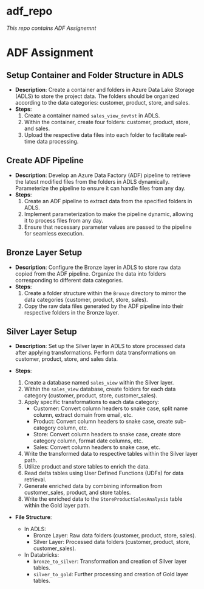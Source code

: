 # adf_repo
_This repo contains ADF Assignemnt_

# ADF Assignment

## Setup Container and Folder Structure in ADLS

- **Description**: Create a container and folders in Azure Data Lake Storage (ADLS) to store the project data. The folders should be organized according to the data categories: customer, product, store, and sales.
- **Steps**:
  1. Create a container named `sales_view_devtst` in ADLS.
  2. Within the container, create four folders: customer, product, store, and sales.
  3. Upload the respective data files into each folder to facilitate real-time data processing.

## Create ADF Pipeline

- **Description**: Develop an Azure Data Factory (ADF) pipeline to retrieve the latest modified files from the folders in ADLS dynamically. Parameterize the pipeline to ensure it can handle files from any day.
- **Steps**:
  1. Create an ADF pipeline to extract data from the specified folders in ADLS.
  2. Implement parameterization to make the pipeline dynamic, allowing it to process files from any day.
  3. Ensure that necessary parameter values are passed to the pipeline for seamless execution.

## Bronze Layer Setup

- **Description**: Configure the Bronze layer in ADLS to store raw data copied from the ADF pipeline. Organize the data into folders corresponding to different data categories.
- **Steps**:
  1. Create a folder structure within the `Bronze` directory to mirror the data categories (customer, product, store, sales).
  2. Copy the raw data files generated by the ADF pipeline into their respective folders in the Bronze layer.

## Silver Layer Setup

- **Description**: Set up the Silver layer in ADLS to store processed data after applying transformations. Perform data transformations on customer, product, store, and sales data.
- **Steps**:
  1. Create a database named `sales_view` within the Silver layer.
  2. Within the `sales_view` database, create folders for each data category (customer, product, store, customer_sales).
  3. Apply specific transformations to each data category:
     - Customer: Convert column headers to snake case, split name column, extract domain from email, etc.
     - Product: Convert column headers to snake case, create sub-category column, etc.
     - Store: Convert column headers to snake case, create store category column, format date columns, etc.
     - Sales: Convert column headers to snake case, etc.
  4. Write the transformed data to respective tables within the Silver layer path.
  5. Utilize product and store tables to enrich the data.
  6. Read delta tables using User Defined Functions (UDFs) for data retrieval.
  7. Generate enriched data by combining information from customer_sales, product, and store tables.
  8. Write the enriched data to the `StoreProductSalesAnalysis` table within the Gold layer path.


- **File Structure**:
  - In ADLS:
    - Bronze Layer: Raw data folders (customer, product, store, sales).
    - Silver Layer: Processed data folders (customer, product, store, customer_sales).
  - In Databricks:
    - `bronze_to_silver`: Transformation and creation of Silver layer tables.
    - `silver_to_gold`: Further processing and creation of Gold layer tables.
